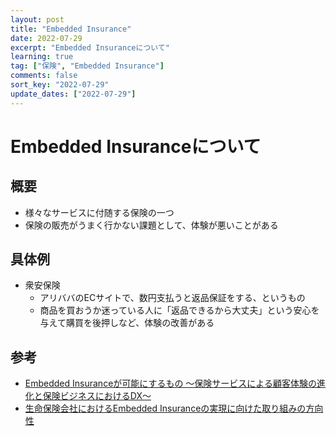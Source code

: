 ```yaml
---
layout: post
title: "Embedded Insurance"
date: 2022-07-29
excerpt: "Embedded Insuranceについて"
learning: true
tag: ["保険", "Embedded Insurance"]
comments: false
sort_key: "2022-07-29"
update_dates: ["2022-07-29"]
---
```


# Embedded Insuranceについて

## 概要
 - 様々なサービスに付随する保険の一つ
 - 保険の販売がうまく行かない課題として、体験が悪いことがある

## 具体例
 - 衆安保険
   - アリババのECサイトで、数円支払うと返品保証をする、というもの
   - 商品を買おうか迷っている人に「返品できるから大丈夫」という安心を与えて購買を後押しなど、体験の改善がある

## 参考
 - [Embedded Insuranceが可能にするもの ～保険サービスによる顧客体験の進化と保険ビジネスにおけるDX～](https://note.com/k_kawabata/n/n2898ed301627)
 - [生命保険会社におけるEmbedded Insuranceの実現に向けた取り組みの方向性](https://www.pwc.com/jp/ja/knowledge/thoughtleadership/embedded-insurance2022.html)
